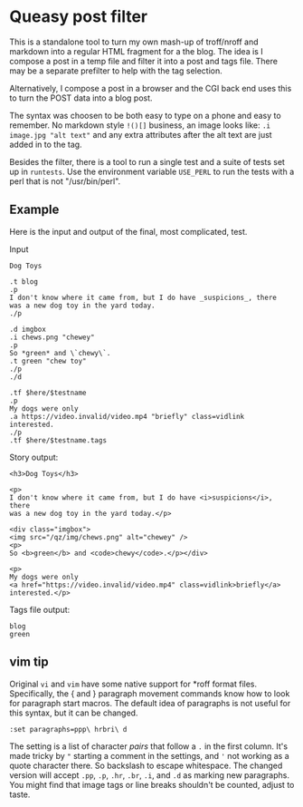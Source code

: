 Queasy post filter
==================

This is a standalone tool to turn my own mash-up of troff/nroff and
markdown into a regular HTML fragment for a the blog. The idea is
I compose a post in a temp file and filter it into a post and tags file.
There may be a separate prefilter to help with the tag selection.

Alternatively, I compose a post in a browser and the CGI back end uses
this to turn the POST data into a blog post.

The syntax was choosen to be both easy to type on a phone and easy to
remember. No markdown style `!()[]` business, an image looks like:
`.i image.jpg "alt text"` and any extra attributes after the alt text
are just added in to the tag.


Besides the filter, there is a tool to run a single test and a suite
of tests set up in `runtests`. Use the environment variable `USE_PERL`
to run the tests with a perl that is not "/usr/bin/perl".

Example
-------

Here is the input and output of the final, most complicated, test.

Input
```
Dog Toys

.t blog
.p
I don't know where it came from, but I do have _suspicions_, there
was a new dog toy in the yard today.
./p

.d imgbox
.i chews.png "chewey"
.p
So *green* and \`chewy\`.
.t green "chew toy"
./p
./d

.tf $here/$testname
.p
My dogs were only
.a https://video.invalid/video.mp4 "briefly" class=vidlink
interested.
./p
.tf $here/$testname.tags
```

Story output:
```
<h3>Dog Toys</h3>

<p>
I don't know where it came from, but I do have <i>suspicions</i>, there
was a new dog toy in the yard today.</p>

<div class="imgbox">
<img src="/qz/img/chews.png" alt="chewey" />
<p>
So <b>green</b> and <code>chewy</code>.</p></div>

<p>
My dogs were only
<a href="https://video.invalid/video.mp4" class=vidlink>briefly</a>
interested.</p>
```

Tags file output:
```
blog
green
```

vim tip
-------
Original `vi` and `vim` have some native support for *roff format files.
Specifically, the { and } paragraph movement commands know how to look
for paragraph start macros. The default idea of paragraphs is not useful
for this syntax, but it can be changed.

```
:set paragraphs=ppp\ hrbri\ d
```

The setting is a list of character *pairs* that follow a `.` in the
first column. It's made tricky by `"` starting a comment in the
settings, and `'` not working as a quote character there. So backslash
to escape whitespace. The changed version will accept `.pp`, `.p`, `.hr`,
`.br`, `.i`, and `.d` as marking new paragraphs. You might find that
image tags or line breaks shouldn't be counted, adjust to taste.

